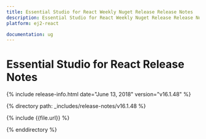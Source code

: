 ```yaml
---
title: Essential Studio for React Weekly Nuget Release Release Notes  
description: Essential Studio for React Weekly Nuget Release Release Notes  
platform: ej2-react

documentation: ug
---
```


# Essential Studio for  React  Release Notes  

{% include release-info.html date="June 13, 2018"  version="v16.1.48" %} 

{% directory path: _includes/release-notes/v16.1.48 %}

{% include {{file.url}} %}

{% enddirectory %}
